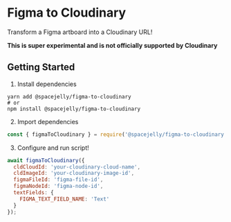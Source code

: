 # Figma to Cloudinary

Transform a Figma artboard into a Cloudinary URL!

**This is super experimental and is not officially supported by Cloudinary**

## Getting Started

1. Install dependencies

```shell
yarn add @spacejelly/figma-to-cloudinary
# or
npm install @spacejelly/figma-to-cloudinary
```

2. Import dependencies

```js
const { figmaToCloudinary } = require('@spacejelly/figma-to-cloudinary');
```

3. Configure and run script!

```js
await figmaToCloudinary({
  cldCloudId: 'your-cloudinary-cloud-name',
  cldImageId: 'your-cloudinary-image-id',
  figmaFileId: 'figma-file-id',
  figmaNodeId: 'figma-node-id',
  textFields: {
    FIGMA_TEXT_FIELD_NAME: 'Text'
  }
});
```